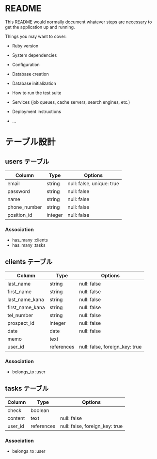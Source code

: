 # README

This README would normally document whatever steps are necessary to get the
application up and running.

Things you may want to cover:

* Ruby version

* System dependencies

* Configuration

* Database creation

* Database initialization

* How to run the test suite

* Services (job queues, cache servers, search engines, etc.)

* Deployment instructions

* ...

# テーブル設計


## users テーブル

| Column       | Type    | Options                   |
| ------------ | ------- | ------------------------- |
| email        | string  | null: false, unique: true |
| password     | string  | null: false               |
| name         | string  | null: false               |
| phone_number | string  | null: false               |
| position_id  | integer | null: false               |

### Association

- has_many :clients
- has_many :tasks

## clients テーブル

| Column          | Type       | Options                        |
| --------------- | ---------- | ------------------------------ |
| last_name       | string     | null: false                    |
| first_name      | string     | null: false                    |
| last_name_kana  | string     | null: false                    |
| first_name_kana | string     | null: false                    |
| tel_number      | string     | null: false                    |
| prospect_id     | integer    | null: false                    |
| date            | date       | null: false                    |
| memo            | text       |                                |
| user_id         | references | null: false, foreign_key: true |

### Association

- belongs_to :user

## tasks テーブル

| Column  | Type       | Options                        |
| --------| ---------- | ------------------------------ |
| check   | boolean    |                                |
| content | text       | null: false                    |
| user_id | references | null: false, foreign_key: true |

### Association

- belongs_to :user
